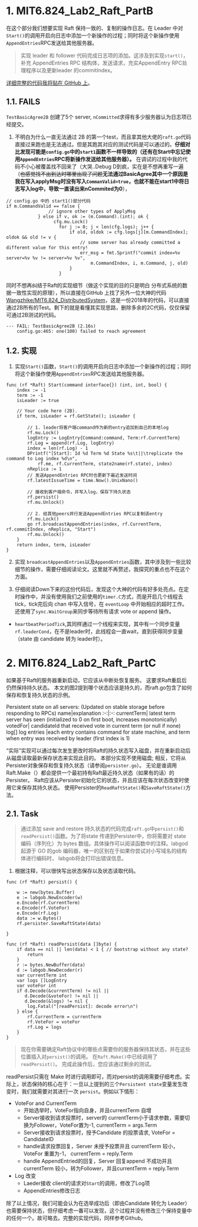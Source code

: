 # 1. MIT6.824_Lab2_Raft_PartB
在这个部分我们想要实现 Raft 保持一致的、复制的操作日志。在 Leader 中对`Start()`的调用开启向日志中添加一个新操作的过程；同时将这个新操作使用`AppendEntries`RPC发送给其他服务器。

> 实现 leader 和 follower 代码完成日志项的添加。这涉及到实现`start()`，补充 AppendEntries RPC 结构体，发送请求，充实AppendEntry RPC处理程序以及更新leader 的commitIndex。

[详细完整的代码我将贴在 GitHub 上](https://github.com/SmallPond/MIT6.824_2018)。

## 1.1. FAILS
`TestBasicAgree2B` 创建了5个 server, `nCommitted`求得有多少服务器认为日志项已经提交。

1. 不明白为什么一直无法通过 2B 的第一个test，而且拿其他大佬的`raft.go`代码直接过来跑也是无法通过。但是其跑其对应的测试代码是可以通过的。**仔细对比发现可能是`config.go`中的`start1`函数不一样导致的（还有在Start中忘记使用`AppendEntries`RPC将新操作发送给其他服务器）。** 在调试的过程中我的代码不小心被覆盖找不回来了（大哭..Debug D到疯，实在是不想再重写一遍（~~也感觉找不出到达时哪里出现了问题~~**无法通过BasicAgree其中一个原因是我在写入applyMsg时没有写入`CommanValid=true`，也就不能在start1中将日志写入log中，导致一直读出来nCommited为0**），
```
// config.go 中的 start1()部分代码
if m.CommandValid == false {
				// ignore other types of ApplyMsg
			} else if v, ok := (m.Command).(int); ok {
    			  cfg.mu.Lock()
    				for j := 0; j < len(cfg.logs); j++ {
    					if old, oldok := cfg.logs[j][m.CommandIndex]; oldok && old != v {
    						// some server has already committed a different value for this entry!
    						err_msg = fmt.Sprintf("commit index=%v server=%v %v != server=%v %v",
    							m.CommandIndex, i, m.Command, j, old)
    					}
    				}
```
同时不想再纠结于Raft的实现细节（做这个实现的目的只是明白 分布式系统的数据一致性实现的原理），所以直接在GitHub 上找了另外一位大神的代码[Wangzhike/MIT6.824_DistributedSystem](https://github.com/Wangzhike/MIT6.824_DistributedSystem)，这是一份2018年的代码，可以直接通过2B所有的Test。剩下的就是看懂其实现思路，删除多余的2C代码，仅仅保留可通过2B测试的代码。
```
--- FAIL: TestBasicAgree2B (2.16s)
	config.go:465: one(100) failed to reach agreement
```

## 1.2. 实现
1. 实现`Start()`函数，`Start()`的调用开启向日志中添加一个新操作的过程；同时将这个新操作使用`AppendEntries`RPC发送给其他服务器。
```
func (rf *Raft) Start(command interface{}) (int, int, bool) {
	index := -1
	term := -1
	isLeader := true

	// Your code here (2B).
	if term, isLeader = rf.GetState(); isLeader {

		// 1. leader将客户端command作为新的entry追加到自己的本地log
		rf.mu.Lock()
		logEntry := LogEntry{Command:command, Term:rf.CurrentTerm}
		rf.Log = append(rf.Log, logEntry)
		index = len(rf.Log) - 1
		DPrintf("[Start]: Id %d Term %d State %s\t||\treplicate the command to Log index %d\n",
			rf.me, rf.CurrentTerm, state2name(rf.state), index)
		nReplica := 1
		// 发送AppendEntries RPC时也更新下最近发送时间
		rf.latestIssueTime = time.Now().UnixNano()

		// 接收到客户端命令，并写入log，保存下持久状态
		rf.persist()
		rf.mu.Unlock()

		// 2. 给其他peers并行发送AppendEntries RPC以复制该entry
		rf.mu.Lock()
		go rf.broadcastAppendEntries(index, rf.CurrentTerm, rf.commitIndex, nReplica, "Start")
		rf.mu.Unlock()
	}
	return index, term, isLeader
}
```

2. 实现 `broadcastAppendEntries`以及`AppendEntries`函数，其中涉及到一些比较细节的操作，需要仔细阅读论文。这里就不再赘述，我探究的重点也不在这个方面。

3. 仔细阅读Down下来的这份代码后，发现这个大神的代码有好多处亮点。在定时操作中，并没有使用我们之前使用的`timer.C`方式，而是开启几个线程去tick，tick完后向 chan 中写入信号，在 `eventLoop` 中开始相应的超时工作。还使用了`sync.WaitGroup`来同步等待所有请求 vote or append 操作。
- `heartbeatPeriodTick`,其同样通过一个线程来实现，其中有一个同步变量`rf.leaderCond`，在不是leader时，此线程会一直wait，直到获得同步变量（state 由 candidate 转为 leader时）。



# 2. MIT6.824_Lab2_Raft_PartC
如果基于Raft的服务器重新启动，它应该从中断处恢复服务。 这要求Raft重启后仍然保持持久状态。 本文的图2提到哪个状态应该是持久的，而raft.go包含了如何保存和恢复持久状态的示例。

Persistent state on all servers:
(Updated on stable storage before responding to RPCs)
name|explanation
:-:|:-:
currentTerm| latest term server has seen (initialized to 0 on first boot, increases monotonically)
votedFor| candidateId that received vote in current term (or null if none)
log[] log entries |each entry contains command for state machine, and term when entry was received by leader (first index is 1)

“实际”实现可以通过每次发生更改时将Raft的持久状态写入磁盘，并在重新启动后从磁盘读取最新保存状态来实现此目的。 本部分实现不使用磁盘; 相反，它将从Persister对象保存和恢复持久状态（请参阅`persister.go`）。 无论是谁调用Raft.Make（）都会提供一个最初持有Raft最近持久状态（如果有的话）的Persister。 Raft应该从Persister初始化它的状态，并且应该在每次状态改变时使用它来保存其持久状态。 使用Persister的`ReadRaftState()`和`SaveRaftState()`方法。

## 2.1. Task
> 通过添加 save and restore 持久状态的代码完成`raft.go`中`persist()`和`readPersist()`函数。为了将state 传递到Persister中，你将需要对 state 编码（序列化）为 bytes 数组。具体操作可以阅读函数中的注释。labgod 起源于 GO 的gob 编码器，唯一的区别在于如果你尝试对小写域名的结构体进行编码时， labgob将会打印出错误信息。

1. 根据注释，可以很快写出状态保存以及状态读取代码。
```
func (rf *Raft) persist() {

	w := new(bytes.Buffer)
	e := labgob.NewEncoder(w)
	e.Encode(rf.CurrentTerm)
	e.Encode(rf.VoteFor)
	e.Encode(rf.Log)
	data := w.Bytes()
	rf.persister.SaveRaftState(data)

}

func (rf *Raft) readPersist(data []byte) {
	if data == nil || len(data) < 1 { // bootstrap without any state?
		return
	}
	r := bytes.NewBuffer(data)
	d := labgob.NewDecoder(r)
	var currentTerm int
	var logs []LogEntry
	var voteFor int
	if d.Decode(&currentTerm) != nil ||
	   d.Decode(&voteFor) != nil ||
	   d.Decode(&logs) != nil {
		log.Fatal("[readPersist]: decode error\n")
	} else {
		rf.CurrentTerm = currentTerm
		rf.VoteFor = voteFor
		rf.Log = logs
	}
}
```

>现在你需要确定Raft协议中的哪些点需要你的服务器保持其状态，并在这些位置插入对`persist()`的调用。 在`Raft.Make()`中已经调用了`readPersist()`。 完成此操作后，您应该通过剩余的测试。 

readPersist只需在 Make 时进行调用即可，而对persist的调用需要仔细考虑。实际上，状态保持的核心在于：一旦以上提到的三个`Persistent state`变量发生改变时，我们就需要对其进行一次 `persist`。例如以下情形：
- VoteFor and  CurrentTerm
    - 开始选举时，VoteFor指向自身，并且currentTerm 自增    
    - Server接收到请求投票时，server的 currentTerm小于请求参数，需要切换为Follower，VoteFor置为-1, currentTerm = args.Term
    - Server接收到请求投票时，授予Candidate 的投票请求, VoteFor = CandidateID
    - handle请求投票回复，Server 未授予投票并且 currentTerm 较小，VoteFor 重置为-1， currentTerm = reply.Term
    - handle AppendEntried的回复，Server 回复append 不成功并且 currentTerm 较小，转为Follower，并且currentTerm = reply.Term
- Log 改变
    - Laeder接收 client的请求对`Start`的调用，修改了Log项
    - AppendEntries修改日志

除了以上情况，我们可能会认为在选举成功后（即由Candidate 转化为 Leader）也需要保持状态，但仔细考虑一番可以发现，这个过程并没有修改三个保持变量中的任何一个。故可略去。完整的实现代码，同样参考Github。
